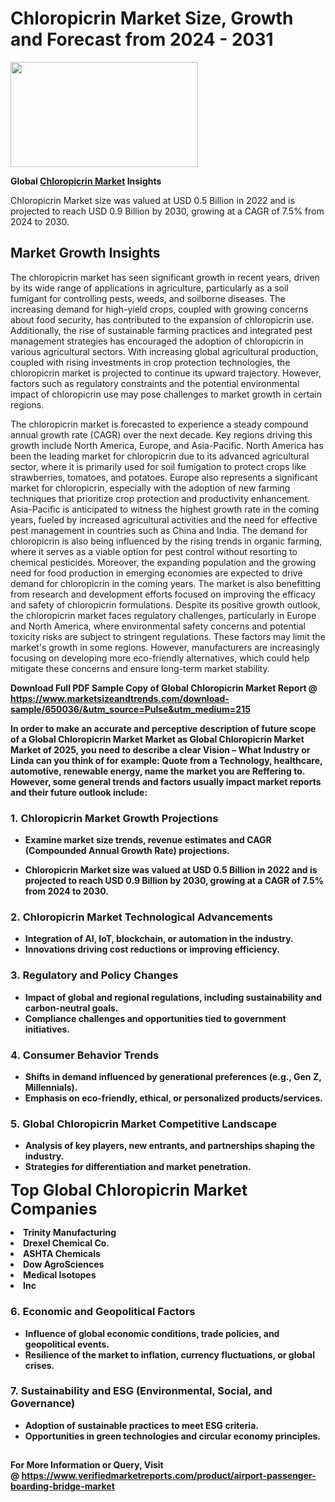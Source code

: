 <H1>Chloropicrin Market Size, Growth and Forecast from 2024 - 2031</H1><img class="aligncenter size-medium wp-image-584254" src="https://thirdeyenews.in/wp-content/uploads/2024/09/Global-Market-Research-300x168.jpeg" alt="" width="300" height="168" /><p><strong>Global&nbsp;<a href="https://www.marketsizeandtrends.com/download-sample/650036/&amp;utm_source=Pulse&amp;utm_medium=215">Chloropicrin Market</a> Insights</strong></p><p>Chloropicrin Market size was valued at USD 0.5 Billion in 2022 and is projected to reach USD 0.9 Billion by 2030, growing at a CAGR of 7.5% from 2024 to 2030.</p><p><h2>Market Growth Insights</h2> <p>The chloropicrin market has seen significant growth in recent years, driven by its wide range of applications in agriculture, particularly as a soil fumigant for controlling pests, weeds, and soilborne diseases. The increasing demand for high-yield crops, coupled with growing concerns about food security, has contributed to the expansion of chloropicrin use. Additionally, the rise of sustainable farming practices and integrated pest management strategies has encouraged the adoption of chloropicrin in various agricultural sectors. With increasing global agricultural production, coupled with rising investments in crop protection technologies, the chloropicrin market is projected to continue its upward trajectory. However, factors such as regulatory constraints and the potential environmental impact of chloropicrin use may pose challenges to market growth in certain regions.</p> <p><strong></strong></p> <p>The chloropicrin market is forecasted to experience a steady compound annual growth rate (CAGR) over the next decade. Key regions driving this growth include North America, Europe, and Asia-Pacific. North America has been the leading market for chloropicrin due to its advanced agricultural sector, where it is primarily used for soil fumigation to protect crops like strawberries, tomatoes, and potatoes. Europe also represents a significant market for chloropicrin, especially with the adoption of new farming techniques that prioritize crop protection and productivity enhancement. Asia-Pacific is anticipated to witness the highest growth rate in the coming years, fueled by increased agricultural activities and the need for effective pest management in countries such as China and India. The demand for chloropicrin is also being influenced by the rising trends in organic farming, where it serves as a viable option for pest control without resorting to chemical pesticides. Moreover, the expanding population and the growing need for food production in emerging economies are expected to drive demand for chloropicrin in the coming years. The market is also benefitting from research and development efforts focused on improving the efficacy and safety of chloropicrin formulations. Despite its positive growth outlook, the chloropicrin market faces regulatory challenges, particularly in Europe and North America, where environmental safety concerns and potential toxicity risks are subject to stringent regulations. These factors may limit the market's growth in some regions. However, manufacturers are increasingly focusing on developing more eco-friendly alternatives, which could help mitigate these concerns and ensure long-term market stability. <p><strong></p><p><span class=""><strong>Download Full PDF Sample Copy of Global Chloropicrin Market Report</strong> @ <a href="https://www.marketsizeandtrends.com/download-sample/650036/&amp;utm_source=Pulse&amp;utm_medium=215" target="_blank">https://www.marketsizeandtrends.com/download-sample/650036/&amp;utm_source=Pulse&amp;utm_medium=215</a></span></p><p>In order to make an accurate and perceptive description of future scope of a Global&nbsp;Chloropicrin Market Market as Global&nbsp;Chloropicrin Market Market of 2025, you need to describe a clear Vision &ndash; What Industry or Linda can you think of for example: Quote from a Technology, healthcare, automotive, renewable energy, name the market you are Reffering to. However, some general trends and factors usually impact market reports and their future outlook include:</p><h3>1.&nbsp;<strong>Chloropicrin Market Growth Projections</strong></h3><ul><li>Examine market size trends, revenue estimates and CAGR (Compounded Annual Growth Rate) projections.</li><li><p>Chloropicrin Market size was valued at USD 0.5 Billion in 2022 and is projected to reach USD 0.9 Billion by 2030, growing at a CAGR of 7.5% from 2024 to 2030.</p></li></ul><h3>2.&nbsp;<strong>Chloropicrin Market Technological Advancements</strong></h3><ul><li>Integration of AI, IoT, blockchain, or automation in the industry.</li><li>Innovations driving cost reductions or improving efficiency.</li></ul><h3>3.&nbsp;<strong>Regulatory and Policy Changes</strong></h3><ul><li>Impact of global and regional regulations, including sustainability and carbon-neutral goals.</li><li>Compliance challenges and opportunities tied to government initiatives.</li></ul><h3>4.&nbsp;<strong>Consumer Behavior Trends</strong></h3><ul><li>Shifts in demand influenced by generational preferences (e.g., Gen Z, Millennials).</li><li>Emphasis on eco-friendly, ethical, or personalized products/services.</li></ul><h3>5.&nbsp;<strong>Global Chloropicrin Market Competitive Landscape</strong></h3><ul><li>Analysis of key players, new entrants, and partnerships shaping the industry.</li><li>Strategies for differentiation and market penetration.</li></ul><p data-pm-slice="1 1 []"><span style="color: inherit; font-family: inherit; font-size: 25px;">Top Global Chloropicrin Market Companies</span></p><div class="" data-test-id=""><p><li>Trinity Manufacturing</li><li> Drexel Chemical Co.</li><li> ASHTA Chemicals</li><li> Dow AgroSciences</li><li> Medical Isotopes</li><li> Inc</li></p></div><h3>6.&nbsp;<strong>Economic and Geopolitical Factors</strong></h3><ul><li>Influence of global economic conditions, trade policies, and geopolitical events.</li><li>Resilience of the market to inflation, currency fluctuations, or global crises.</li></ul><h3>7.&nbsp;<strong>Sustainability and ESG (Environmental, Social, and Governance)</strong></h3><ul><li>Adoption of sustainable practices to meet ESG criteria.</li><li>Opportunities in green technologies and circular economy principles.</li></ul><h2><strong style="font-size: 14px;">For More Information or Query, Visit @&nbsp;</strong><a style="background-color: #ffffff; font-size: 14px;" href="https://www.marketsizeandtrends.com/report/chloropicrin-market/" target="_blank">https://www.verifiedmarketreports.com/product/airport-passenger-boarding-bridge-market</a></h2>
